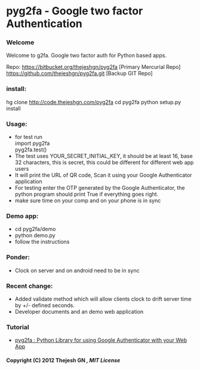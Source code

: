 # pyg2fa - Google two factor Authentication

### Welcome
Welcome to g2fa. Google two factor auth for Python based apps.

Repo:
https://bitbucket.org/thejeshgn/pyg2fa   [Primary Mercurial Repo]
https://github.com/thejeshgn/pyg2fa.git  [Backup GIT Repo]

### install:
hg clone http://code.thejeshgn.com/pyg2fa
cd pyg2fa
python setup.py install


### Usage:
* for test run  
	import pyg2fa  
	pyg2fa.test()
* The test uses YOUR_SECRET_INITIAL_KEY, it should be at least 16, base 32 characters, this is secret, this could be different for different web app users
* It will print the URL of QR code, Scan it using your Google Authenticator application
* For testing enter the OTP generated by the Google Authenticator, the python program should print True if everything goes right.
* make sure time on your comp and on your phone is in sync

### Demo app:
* cd pyg2fa/demo
* python demo.py
* follow the instructions

### Ponder:
* Clock on server and on android need to be in sync

### Recent change:
* Added validate method which will allow clients clock to drift server time by +/- defined seconds.
* Developer documents and an demo web application

### Tutorial
* [pyg2fa : Python Library for using Google Authenticator with your Web App](http://thejeshgn.com/2012/06/11/pyg2fa-python-library-google-authenticator-with-web-app/)

#### Copyright (C) 2012 Thejesh GN <i at thejeshgn dot com >, MIT License
